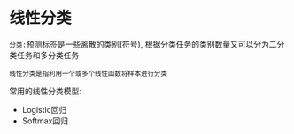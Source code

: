 # 线性分类

`分类:`预测标签是一些离散的类别(符号), 根据分类任务的类别数量又可以分为二分类任务和多分类任务

`线性分类是指利用一个或多个线性函数将样本进行分类`

常用的线性分类模型:
- Logistic回归
- Softmax回归

